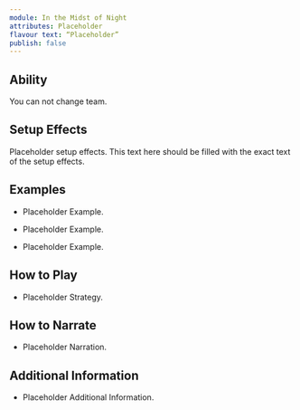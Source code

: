 ```yaml
---
module: In the Midst of Night
attributes: Placeholder
flavour text: “Placeholder”
publish: false
---
```

## Ability
You can not change team.

## Setup Effects
Placeholder setup effects. This text here should be filled with the exact text of the setup effects.

## Examples
- Placeholder Example.

- Placeholder Example.

- Placeholder Example.

## How to Play
- Placeholder Strategy.

## How to Narrate
- Placeholder Narration.

## Additional Information
- Placeholder Additional Information.